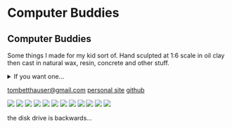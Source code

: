 # Computer Buddies
<body>
  <body>
    <section id="intro-section">
      <h1>Computer Buddies</h1>
      <p>Some things I made for my kid sort of. Hand sculpted at 1:6 scale in oil clay then cast in natural wax, resin, concrete and other stuff.
        <!-- Hopefully accurate minus the faces. Would love to make them 6 feet tall someday and maybe scan them for free 3D print files. -->
      </p>
    <details>
      <summary>
        <!-- <span style="text-decoration: underline; cursor: pointer;"> -->
          <!-- tombetthauser@gmail.com -->
          If you want one...
        <!-- </span> -->
      </summary>
      <p>$100 buys you the computer buddy of your choice and a hand-drawn post-it note portrait to be included in a free-to-download zine later this year.</p>
      <p>All proceeds go to covering materials costs and convention fees. Any extra money will be donated to local hacker spaces in Sacramento, CA.</p>
    </details>
    <p>
      <!-- <p style="text-decoration: underline;">tombetthauser@gmail.com</p> -->
      <a href="#hello">tombetthauser@gmail.com</a>
      <a href="http://tombetthauser.com">personal site</a>
      <a href="https://github.com/tombetthauser/computerbuddies">github</a>
    </p>
    </section>
    <section>
      <img src="./assets/images/34.jpg">
      <img src="./assets/images/33.jpg">
      <img src="./assets/images/32.jpg">
      <img src="./assets/images/BettHauser-6.jpg"> <!-- steve top concrete -->
      <img src="./assets/images/BettHauser-12.jpg"> <!-- steve front resin -->
      <img src="./assets/images/BettHauser-20.jpg"> <!-- don medium angle resin -->
      <img src="./assets/images/35.jpg">
      <!-- don low angle concrete -->
      <!-- don top concrete -->
      <img src="./assets/images/BettHauser-17.jpg"> 
      <img src="./assets/images/BettHauser-10.jpg"> <!-- steve medium angle concrete -->
      <img src="./assets/images/36.jpg">
      <!-- <img src="./assets/images/BettHauser-18.jpg">  -->
      <img src="./assets/images/BettHauser-2.jpg"> <!-- bob top concrete -->
      <!-- bob front resin -->
      <img src="./assets/images/BettHauser-23.jpg"> 
      <p>the disk drive is backwards...</p>
      <!-- <img src="./assets/images/BettHauser-1.jpg"> bob medium angle concrete -->
      <!-- <img src="./assets/images/BettHauser-22.jpg"> bob medium angle resin -->
      <!-- <img src="./assets/images/BettHauser-3.jpg"> -->
      <!-- <img src="./assets/images/BettHauser-21.jpg"> -->
    </section>
  </body>
</body>
</html>
